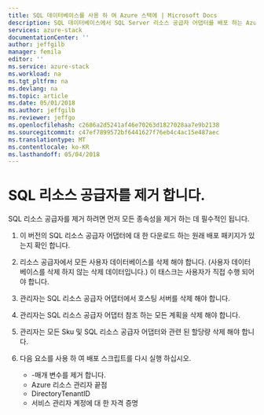 ```yaml
---
title: SQL 데이터베이스를 사용 하 여 Azure 스택에 | Microsoft Docs
description: SQL 데이터베이스에서 SQL Server 리소스 공급자 어댑터를 배포 하는 Azure 스택 및 빠른 단계 서비스로 배포 하는 방법을 알아봅니다.
services: azure-stack
documentationCenter: ''
author: jeffgilb
manager: femila
editor: ''
ms.service: azure-stack
ms.workload: na
ms.tgt_pltfrm: na
ms.devlang: na
ms.topic: article
ms.date: 05/01/2018
ms.author: jeffgilb
ms.reviewer: jeffgo
ms.openlocfilehash: c2686a2d5241af46e70263d1827028aa7e9b2138
ms.sourcegitcommit: c47ef7899572bf6441627f76eb4c4ac15e487aec
ms.translationtype: MT
ms.contentlocale: ko-KR
ms.lasthandoff: 05/04/2018
---
```

# <a name="remove-the-sql-resource-provider"></a>SQL 리소스 공급자를 제거 합니다.

SQL 리소스 공급자를 제거 하려면 먼저 모든 종속성을 제거 하는 데 필수적인 됩니다.

1. 이 버전의 SQL 리소스 공급자 어댑터에 대 한 다운로드 하는 원래 배포 패키지가 있는지 확인 합니다.

2. 리소스 공급자에서 모든 사용자 데이터베이스를 삭제 해야 합니다. (사용자 데이터베이스를 삭제 하지 않는 삭제 데이터입니다.) 이 태스크는 사용자가 직접 수행 되어야 합니다.

3. 관리자는 SQL 리소스 공급자 어댑터에서 호스팅 서버를 삭제 해야 합니다.

4. 관리자는 SQL 리소스 공급자 어댑터 참조 하는 모든 계획을 삭제 해야 합니다.

5. 관리자는 모든 Sku 및 SQL 리소스 공급자 어댑터와 관련 된 할당량 삭제 해야 합니다.

6. 다음 요소를 사용 하 여 배포 스크립트를 다시 실행 하십시오.
    - -매개 변수를 제거 합니다.
    - Azure 리소스 관리자 끝점
    - DirectoryTenantID
    - 서비스 관리자 계정에 대 한 자격 증명

